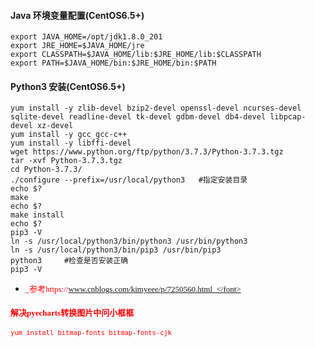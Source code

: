 #### Java 环境变量配置(CentOS6.5+)
    export JAVA_HOME=/opt/jdk1.8.0_201   
    export JRE_HOME=$JAVA_HOME/jre    
    export CLASSPATH=$JAVA_HOME/lib:$JRE_HOME/lib:$CLASSPATH   
    export PATH=$JAVA_HOME/bin:$JRE_HOME/bin:$PATH   
####  Python3 安装(CentOS6.5+)           
    yum install -y zlib-devel bzip2-devel openssl-devel ncurses-devel sqlite-devel readline-devel tk-devel gdbm-devel db4-devel libpcap-devel xz-devel
    yum install -y gcc gcc-c++
    yum install -y libffi-devel
    wget https://www.python.org/ftp/python/3.7.3/Python-3.7.3.tgz 
    tar -xvf Python-3.7.3.tgz 
    cd Python-3.7.3/
    ./configure --prefix=/usr/local/python3   #指定安装目录
    echo $?
    make 
    echo $?
    make install 
    echo $?
    pip3 -V 
    ln -s /usr/local/python3/bin/python3 /usr/bin/python3
    ln -s /usr/local/python3/bin/pip3 /usr/bin/pip3
    python3     #检查是否安装正确
    pip3 -V    

+  <font color=red size=2 face="黑体">_参考https://www.cnblogs.com/kimyeee/p/7250560.html_</font>
####  解决pyecharts转换图片中问小框框 
    yum install bitmap-fonts bitmap-fonts-cjk

